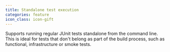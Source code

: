 ```yaml
---
title: Standalone test execution
categories: feature
icon_class: icon-gift
---
```

Supports running regular JUnit tests standalone from the command line. This is ideal for tests that don't belong as part of the build process, such as functional, infrastructure or smoke tests.